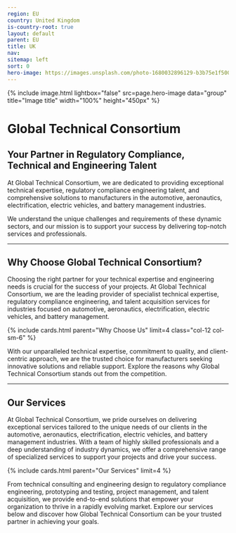 ```yaml
---
region: EU
country: United Kingdom
is-country-root: true
layout: default
parent: EU
title: UK
nav: 
sitemap: left
sort: 0
hero-image: https://images.unsplash.com/photo-1680032896129-b3b75e1f5005?ixlib=rb-4.0.3&ixid=M3wxMjA3fDB8MHxwaG90by1wYWdlfHx8fGVufDB8fHx8fA%3D%3D&auto=format&fit=crop&w=2071&q=80
---
```


{% include image.html lightbox="false" src=page.hero-image data="group" title="Image title" width="100%" height="450px" %}

# Global Technical Consortium

## Your Partner in Regulatory Compliance, Technical and Engineering Talent

At Global Technical Consortium, we are dedicated to providing exceptional technical expertise, regulatory compliance engineering talent, and comprehensive solutions to manufacturers in the automotive, aeronautics, electrification, electric vehicles, and battery management industries.

We understand the unique challenges and requirements of these dynamic sectors, and our mission is to support your success by delivering top-notch services and professionals.

----

## Why Choose Global Technical Consortium?

Choosing the right partner for your technical expertise and engineering needs is crucial for the success of your projects. At Global Technical Consortium, we are the leading provider of specialist technical expertise, regulatory compliance engineering, and talent acquisition services for industries focused on automotive, aeronautics, electrification, electric vehicles, and battery management.

{% include cards.html parent="Why Choose Us" limit=4 class="col-12 col-sm-6" %}

With our unparalleled technical expertise, commitment to quality, and client-centric approach, we are the trusted choice for manufacturers seeking innovative solutions and reliable support. Explore the reasons why Global Technical Consortium stands out from the competition.

----

## Our Services

At Global Technical Consortium, we pride ourselves on delivering exceptional services tailored to the unique needs of our clients in the automotive, aeronautics, electrification, electric vehicles, and battery management industries. With a team of highly skilled professionals and a deep understanding of industry dynamics, we offer a comprehensive range of specialized services to support your projects and drive your success.

{% include cards.html parent="Our Services"  limit=4 %}

From technical consulting and engineering design to regulatory compliance engineering, prototyping and testing, project management, and talent acquisition, we provide end-to-end solutions that empower your organization to thrive in a rapidly evolving market. Explore our services below and discover how Global Technical Consortium can be your trusted partner in achieving your goals.